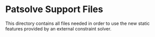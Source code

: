 Patsolve Support Files
======================


This directory contains all files needed in order to use
the new static features provided by an external constraint
solver.